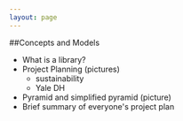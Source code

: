 ```yaml
---
layout: page
---
```

##Concepts and Models
* What is a library?
* Project Planning (pictures)
  * sustainability
  * Yale DH
* Pyramid and simplified pyramid (picture)
* Brief summary of everyone's project plan
